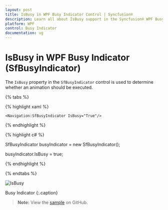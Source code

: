 ```yaml
---
layout: post
title: IsBusy in WPF Busy Indicator Control | Syncfusion®
description: Learn all about IsBusy support in the Syncfusion® WPF Busy Indicator (SfBusyIndicator) control and more.
platform: WPF
control: Busy Indicator
documentation: ug
---
```


# IsBusy in WPF Busy Indicator (SfBusyIndicator)

The `IsBusy` property in the `SfBusyIndicator` control is used to determine whether an animation should be executed.

{% tabs %}

{% highlight xaml %}

<Grid Background="CornflowerBlue">

    <Navigation:SfBusyIndicator IsBusy="True"/>

</Grid>

{% endhighlight %}

{% highlight c# %}

SfBusyIndicator busyIndicator = new SfBusyIndicator();

busyIndicator.IsBusy = true;

{% endhighlight %}

{% endtabs %}

![IsBusy](IsBusy_images/IsBusy_img1.png)

Busy Indicator
{:.caption}

> **Note:** View the [sample](https://github.com/SyncfusionExamples/wpf-BusyIndicator-examples/tree/master/Samples/IsBusy) on GitHub.
